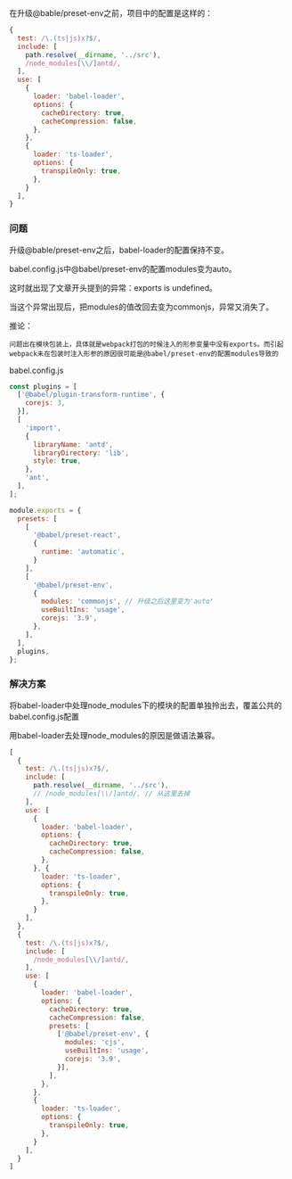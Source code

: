 
在升级@bable/preset-env之前，项目中的配置是这样的：
```javaScript
{
  test: /\.(ts|js)x?$/,
  include: [
    path.resolve(__dirname, '../src'),
    /node_modules[\\/]antd/,
  ],
  use: [
    {
      loader: 'babel-loader',
      options: {
        cacheDirectory: true,
        cacheCompression: false,
      },
    }, 
    {
      loader: 'ts-loader',
      options: {
        transpileOnly: true,
      },
    }
  ],
}
```
### 问题
升级@bable/preset-env之后，babel-loader的配置保持不变。

babel.config.js中@babel/preset-env的配置modules变为auto。

这时就出现了文章开头提到的异常：exports is undefined。

当这个异常出现后，把modules的值改回去变为commonjs，异常又消失了。

推论：
```
问题出在模块包装上，具体就是webpack打包的时候注入的形参变量中没有exports。而引起webpack未在包装时注入形参的原因很可能是@babel/preset-env的配置modules导致的
```

babel.config.js
```javaScript
const plugins = [
  ['@babel/plugin-transform-runtime', {
    corejs: 3,
  }],
  [
    'import',
    {
      libraryName: 'antd',
      libraryDirectory: 'lib',
      style: true,
    },
    'ant',
  ],
];

module.exports = {
  presets: [
    [
      '@babel/preset-react', 
      {
        runtime: 'automatic',
      }
    ],
    [
      '@babel/preset-env',
      {
        modules: 'commonjs', // 升级之后这里变为'auto'
        useBuiltIns: 'usage',
        corejs: '3.9',
      },
    ],
  ],
  plugins,
};
```

### 解决方案
将babel-loader中处理node_modules下的模块的配置单独拎出去，覆盖公共的babel.config.js配置

用babel-loader去处理node_modules的原因是做语法兼容。

```javaScript
[
  {
    test: /\.(ts|js)x?$/,
    include: [
      path.resolve(__dirname, '../src'),
      // /node_modules[\\/]antd/, // 从这里去掉
    ],
    use: [
      {
        loader: 'babel-loader',
        options: {
          cacheDirectory: true,
          cacheCompression: false,
        },
      }, {
        loader: 'ts-loader',
        options: {
          transpileOnly: true,
        },
      }
    ],
  },
  {
    test: /\.(ts|js)x?$/,
    include: [
      /node_modules[\\/]antd/,
    ],
    use: [
      {
        loader: 'babel-loader',
        options: {
          cacheDirectory: true,
          cacheCompression: false,
          presets: [
            ['@babel/preset-env', {
              modules: 'cjs',
              useBuiltIns: 'usage',
              corejs: '3.9',
            }],
          ],
        },
      },
      {
        loader: 'ts-loader',
        options: {
          transpileOnly: true,
        },
      }
    ],
  }
]
```